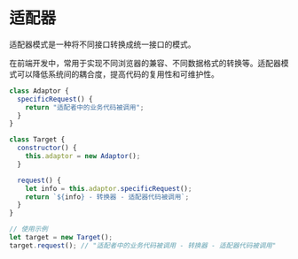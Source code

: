 # 适配器

适配器模式是一种将不同接口转换成统一接口的模式。

在前端开发中，常用于实现不同浏览器的兼容、不同数据格式的转换等。适配器模式可以降低系统间的耦合度，提高代码的复用性和可维护性。

```js
class Adaptor {
  specificRequest() {
    return "适配者中的业务代码被调用";
  }
}

class Target {
  constructor() {
    this.adaptor = new Adaptor();
  }

  request() {
    let info = this.adaptor.specificRequest();
    return `${info} - 转换器 - 适配器代码被调用`;
  }
}

// 使用示例
let target = new Target();
target.request(); // "适配者中的业务代码被调用 - 转换器 - 适配器代码被调用"
```
